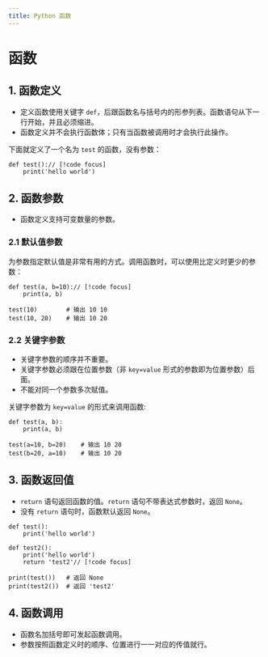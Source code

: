 ```yaml
---
title: Python 函数
---
```


# 函数

## 1. 函数定义
- 定义函数使用关键字 `def`，后跟函数名与括号内的形参列表。函数语句从下一行开始，并且必须缩进。
- 函数定义并不会执行函数体；只有当函数被调用时才会执行此操作。

下面就定义了一个名为 `test` 的函数，没有参数：
```python{1}
def test():// [!code focus]
    print('hello world')
```

## 2. 函数参数
- 函数定义支持可变数量的参数。

### 2.1 默认值参数
为参数指定默认值是非常有用的方式。调用函数时，可以使用比定义时更少的参数：
```python{1}
def test(a, b=10):// [!code focus]
    print(a, b)

test(10)        # 输出 10 10
test(10, 20)    # 输出 10 20
```

### 2.2 关键字参数
- 关键字参数的顺序并不重要。
- 关键字参数必须跟在位置参数（非 `key=value` 形式的参数即为位置参数）后面。
- 不能对同一个参数多次赋值。

关键字参数为 `key=value` 的形式来调用函数:
```python{1}
def test(a, b):
    print(a, b)

test(a=10, b=20)    # 输出 10 20
test(b=20, a=10)    # 输出 10 20
```

## 3. 函数返回值
- `return` 语句返回函数的值。`return` 语句不带表达式参数时，返回 `None`。
- 没有 `return` 语句时，函数默认返回 `None`。

```python{6}
def test():
    print('hello world')

def test2():
    print('hello world')
    return 'test2'// [!code focus]

print(test())   # 返回 None
print(test2())  # 返回 'test2'
```

## 4. 函数调用
- 函数名加括号即可发起函数调用。
- 参数按照函数定义时的顺序、位置进行一一对应的传值就行。
